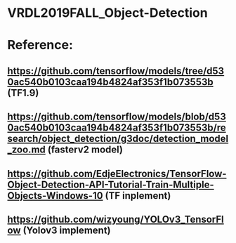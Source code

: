 # VRDL2019FALL_Object-Detection

# Reference:
## https://github.com/tensorflow/models/tree/d530ac540b0103caa194b4824af353f1b073553b (TF1.9)
## https://github.com/tensorflow/models/blob/d530ac540b0103caa194b4824af353f1b073553b/research/object_detection/g3doc/detection_model_zoo.md (fasterv2 model)
## https://github.com/EdjeElectronics/TensorFlow-Object-Detection-API-Tutorial-Train-Multiple-Objects-Windows-10 (TF inplement)
## https://github.com/wizyoung/YOLOv3_TensorFlow (Yolov3 implement)

